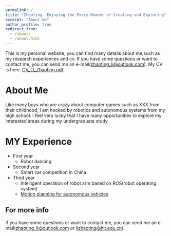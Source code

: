 ```yaml
---
permalink: /
title: "Zhaoting--Enjoying the Every Moment of Creating and Exploring"
excerpt: "About me"
author_profile: true
redirect_from: 
  - /about/
  - /about.html
---
```


This is my personal website, you can find many details about me,such as my research experiences and cv. If you have some questions or want to contact me, you can send me an e-mail(zhaoting_li@outlook.com). My CV is here. [CV_LI_Zhaoting.pdf](files/CV_LI_Zhaoting.pdf)

About Me
======
Like many boys who are crazy about computer games such as XXX from their childhood, I am hooked by robotics and autonomous systems from my high school. I feel very lucky that I have many opportunities to explore my interested areas during my undergraduate study.

MY Experience
======
* First year
  * Robot dancing
* Second year
  * Smart car competition in China
* Third year
  * Intelligent operation of robot arm based on ROS(robot operating system) 
  * [Motion planning for autonomous vehicles](/pages/research/#anchor)

For more info
------
If you have some questions or want to contact me, you can send me an e-mail(zhaoting_li@outlook.com or lizhaoting@hit.edu.cn).
